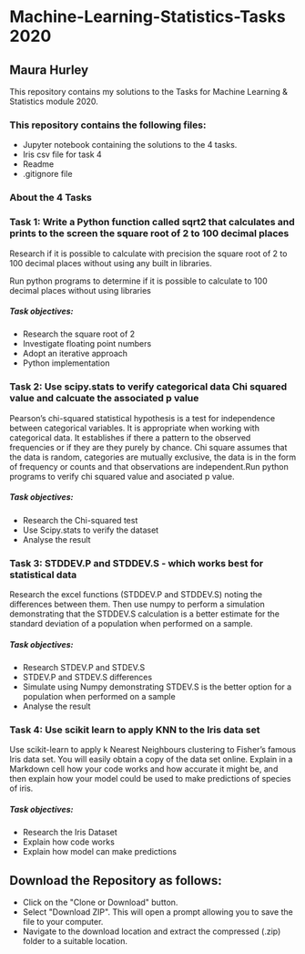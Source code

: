 # Machine-Learning-Statistics-Tasks 2020 

## Maura Hurley

This repository contains my solutions to the Tasks for Machine Learning & Statistics module 2020. 

    
### This repository contains the following files:

- Jupyter notebook containing the solutions to the 4 tasks.
- Iris csv file for task 4
- Readme
- .gitignore file

### About the 4 Tasks


### Task 1:  Write a Python function called sqrt2 that calculates and prints to the screen the square root of 2 to 100 decimal places

Research if it is possible to calculate with precision the square root of 2 to 100 decimal places without using any built in libraries.

Run python programs to determine if it is possible to calculate to 100 decimal places without using libraries

##### Task objectives:

- Research the square root of 2
- Investigate floating point numbers
- Adopt an iterative approach
- Python implementation

### Task 2:  Use scipy.stats to verify categorical data Chi squared value and calcuate the associated p value 

Pearson’s chi-squared statistical hypothesis is a test for independence between categorical variables. It is appropriate when working with categorical data. It establishes if there a pattern to the observed frequencies or if they are they purely by chance. Chi square assumes that the data is random, categories are mutually exclusive, the data is in the form of frequency or counts and that observations are independent.Run python programs to verify chi squared value and asociated p value.

##### Task objectives:

- Research the Chi-squared test
- Use Scipy.stats to verify the dataset
- Analyse the result

### Task 3: STDDEV.P and STDDEV.S - which works best for statistical data

Research the excel functions (STDDEV.P and STDDEV.S) noting the differences between them. Then use numpy to perform a simulation demonstrating that the STDDEV.S calculation is a better estimate for the standard deviation of a population when performed on a sample. 

##### Task objectives:
- Research STDEV.P and STDEV.S
- STDEV.P and STDEV.S differences
- Simulate using Numpy demonstrating STDEV.S is the better option for a population when performed on a sample
- Analyse the result

### Task 4:  Use scikit learn to apply KNN to the Iris data set

Use scikit-learn to apply k Nearest Neighbours clustering to Fisher’s famous Iris data set. You will easily obtain a copy of the data set online. Explain in a Markdown cell how your code works and how accurate it might be, and then explain how your model could be used to make predictions of species of iris.

##### Task objectives:

- Research the Iris Dataset
- Explain how code works
- Explain how model can make predictions


## Download the Repository as follows:

- Click on the "Clone or Download" button.
- Select "Download ZIP". This will open a prompt allowing you to save the file to your computer.
- Navigate to the download location and extract the compressed (.zip) folder to a suitable location.
